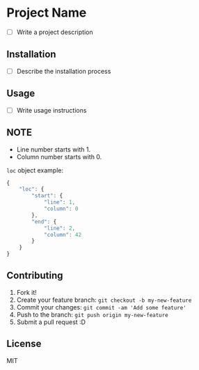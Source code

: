 # Project Name

- [ ] Write a project description

## Installation

- [ ] Describe the installation process

## Usage

- [ ] Write usage instructions

## NOTE

- Line number starts with 1.
- Column number starts with 0.

`loc` object example:

```js
{
    "loc": {
        "start": {
            "line": 1,
            "column": 0
        },
        "end": {
            "line": 2,
            "column": 42
        }
    }
}
```

## Contributing

1. Fork it!
2. Create your feature branch: `git checkout -b my-new-feature`
3. Commit your changes: `git commit -am 'Add some feature'`
4. Push to the branch: `git push origin my-new-feature`
5. Submit a pull request :D

## License

MIT